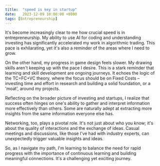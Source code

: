 ```yaml
---
title:  "speed is key in startup"
date:   2023-12-09 10:00:00 +0800
tags: [Entrepreneurship]
---
```


It's become increasingly clear to me how crucial speed is in entrepreneurship. My ability to use AI for coding and understanding investing has significantly accelerated my work in algorithmic trading. This pace is exhilarating, yet it's also a reminder of the areas where I need to grow.

On the other hand, my progress in game design feels slower. My drawing skills aren't keeping up with the pace I desire. This is a stark reminder that learning and skill development are ongoing journeys. It echoes the logic of the TC=FC+VC theory, where the focus should be on Fixed Costs – investing time and effort in research and building a solid foundation, or a 'moat', around my projects.

Reflecting on the broader picture of investing and startups, I realize that success often hinges on one's ability to gather and interpret information more effectively than others. Some are naturally adept at extracting more insights from the same information everyone else has.

Networking, too, plays a pivotal role. It's not just about who you know; it's about the quality of interactions and the exchange of ideas. Casual meetings and discussions, like those I've had with industry experts, can unexpectedly trigger valuable insights and ideas.

So, as I navigate my path, I'm learning to balance the need for rapid progress with the importance of continuous learning and building meaningful connections. It's a challenging yet exciting journey.